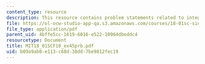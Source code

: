 ```yaml
---
content_type: resource
description: This resource contains problem statements related to integral of |x|.
file: https://ol-ocw-studio-app-qa.s3.amazonaws.com/courses/18-01sc-single-variable-calculus-fall-2010/b09a9ab0e113c68d30dd7be9812fec19_MIT18_01SCF10_ex45prb.pdf
file_type: application/pdf
parent_uid: 4bffe5cc-1619-6016-e522-10964dbeddc4
resourcetype: Document
title: MIT18_01SCF10_ex45prb.pdf
uid: b09a9ab0-e113-c68d-30dd-7be9812fec19
---
```


